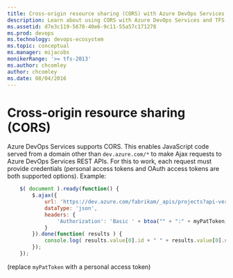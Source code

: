 ```yaml
---
title: Cross-origin resource sharing (CORS) with Azure DevOps Services REST APIs
description: Learn about using CORS with Azure DevOps Services and TFS REST APIs
ms.assetid: d7e3c119-5678-40e6-9c11-55a57c171278
ms.prod: devops
ms.technology: devops-ecosystem
ms.topic: conceptual
ms.manager: mijacobs
monikerRange: '>= tfs-2013'
ms.author: chcomley
author: chcomley
ms.date: 08/04/2016
---
```


# Cross-origin resource sharing (CORS)

Azure DevOps Services supports CORS. This enables JavaScript code served from a domain other than `dev.azure.com/*` to make Ajax requests to Azure DevOps Services REST APIs. For this to work, each request must provide credentials (personal access tokens and OAuth access tokens are both supported options). Example:

```js
    $( document ).ready(function() {
        $.ajax({
            url: 'https://dev.azure.com/fabrikam/_apis/projects?api-version=1.0',
            dataType: 'json',
            headers: {
                'Authorization': 'Basic ' + btoa("" + ":" + myPatToken)
            }
        }).done(function( results ) {
            console.log( results.value[0].id + " " + results.value[0].name );
        });
    });
```

(replace `myPatToken` with a personal access token) 